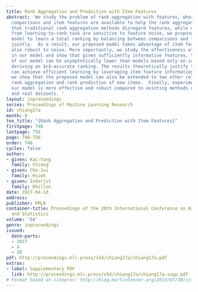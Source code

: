```yaml
---
title: Rank Aggregation and Prediction with Item Features
abstract: 'We study the problem of rank aggregation with features, where both pairwise
  comparisons and item features are available to help the rank aggregation task.  Observing
  that traditional rank aggregation methods disregard features, while models adapted
  from learning-to-rank task are sensitive to feature noise, we propose a general
  model to learn a total ranking by balancing between comparisons and feature information
  jointly.  As a result, our proposed model takes advantage of item features and is
  also robust to noise. More importantly, we study the effectiveness of item features
  in our model and show that given sufficiently informative features, the sample complexity
  of our model can be asymptotically lower than models based only on comparisons for
  deriving an $ε$-accurate ranking. The results theoretically justify that our model
  can achieve efficient learning by leveraging item feature information.  In addition,
  we show that the proposed model can also be extended to two other related problems—online
  rank aggregation and rank prediction of new items.  Finally, experiments show that
  our model is more effective and robust compared to existing methods on both synthetic
  and real datasets. '
layout: inproceedings
series: Proceedings of Machine Learning Research
id: chiang17a
month: 0
tex_title: "{Rank Aggregation and Prediction with Item Features}"
firstpage: 748
lastpage: 756
page: 748-756
order: 748
cycles: false
author:
- given: Kai-Yang
  family: Chiang
- given: Cho-Jui
  family: Hsieh
- given: Inderjit
  family: Dhillon
date: 2017-04-10
address: 
publisher: PMLR
container-title: Proceedings of the 20th International Conference on Artificial Intelligence
  and Statistics
volume: '54'
genre: inproceedings
issued:
  date-parts:
  - 2017
  - 4
  - 10
pdf: http://proceedings.mlr.press/v54/chiang17a/chiang17a.pdf
extras:
- label: Supplementary PDF
  link: http://proceedings.mlr.press/v54/chiang17a/chiang17a-supp.pdf
# Format based on citeproc: http://blog.martinfenner.org/2013/07/30/citeproc-yaml-for-bibliographies/
---
```

